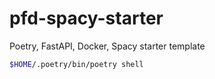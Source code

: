 # pfd-spacy-starter
 Poetry, FastAPI, Docker, Spacy starter template

```bash
$HOME/.poetry/bin/poetry shell
```